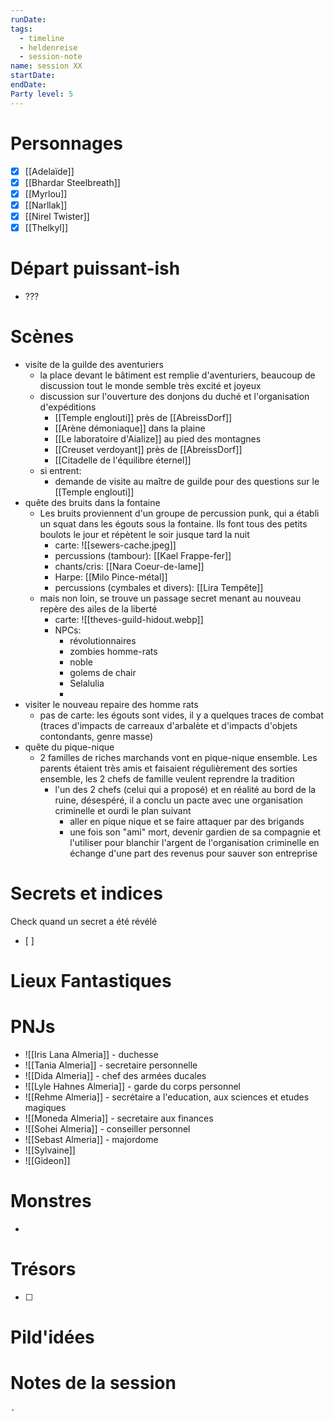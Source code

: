 ```yaml
---
runDate: 
tags:
  - timeline
  - heldenreise
  - session-note
name: session XX
startDate: 
endDate:
Party level: 5
---
```



# Personnages
- [x] [[Adelaïde]]
- [x] [[Bhardar Steelbreath]]
- [x] [[Myrlou]]
- [x] [[Narllak]]
- [x] [[Nirel Twister]]
- [x] [[Thelkyl]]

# Départ puissant-ish
- ???

# Scènes
- visite de la guilde des aventuriers
	- la place devant le bâtiment est remplie d'aventuriers, beaucoup de discussion tout le monde semble très excité et joyeux
	- discussion sur l'ouverture des donjons du duché et l'organisation d'expéditions
		- [[Temple englouti]] près de [[AbreissDorf]]
		- [[Arène démoniaque]] dans la plaine
		- [[Le laboratoire d'Aialize]] au pied des montagnes
		- [[Creuset verdoyant]] près de [[AbreissDorf]]
		- [[Citadelle de l'équilibre éternel]]
	- si entrent:
		- demande de visite au maître de guilde pour des questions sur le [[Temple englouti]]
- quête des bruits dans la fontaine
	- Les bruits proviennent d'un groupe de percussion punk, qui a établi un squat dans les égouts sous la fontaine. Ils font tous des petits boulots le jour et répètent le soir jusque tard la nuit
		- carte: ![[sewers-cache.jpeg]]
		- percussions (tambour): [[Kael Frappe-fer]]
		- chants/cris: [[Nara Coeur-de-lame]]
		- Harpe: [[Milo Pince-métal]]
		- percussions (cymbales et divers): [[Lira Tempête]]
	- mais non loin, se trouve un passage secret menant au nouveau repère des ailes de la liberté
		- carte: ![[theves-guild-hidout.webp]]
		- NPCs:
			- révolutionnaires
			- zombies homme-rats
			- noble
			- golems de chair
			- Selalulia
			- 
- visiter le nouveau repaire des homme rats
	- pas de carte: les égouts sont vides, il y a quelques traces de combat (traces d'impacts de carreaux d'arbalète et d'impacts d'objets contondants, genre masse) 
- quête du pique-nique
	- 2 familles de riches marchands vont en pique-nique ensemble. Les parents étaient très amis et faisaient régulièrement des sorties ensemble, les 2 chefs de famille veulent reprendre la tradition
		- l'un des 2 chefs (celui qui a proposé) et en réalité au bord de la ruine, désespéré, il a conclu un pacte avec une organisation criminelle et ourdi le plan suivant
			- aller en pique nique et se faire attaquer par des brigands
			- une fois son "ami" mort, devenir gardien de sa compagnie et l'utiliser pour blanchir l'argent de l'organisation criminelle en échange d'une part des revenus pour sauver son entreprise

# Secrets et indices
Check quand un secret a été révélé
- [ ] 

# Lieux Fantastiques


# PNJs
- ![[Iris Lana Almeria]] - duchesse
- ![[Tania Almeria]] - secretaire personnelle
- ![[Dida Almeria]] - chef des armées ducales
- ![[Lyle Hahnes Almeria]] - garde du corps personnel
- ![[Rehme Almeria]] - secrétaire a l'education, aux sciences et etudes magiques
- ![[Moneda Almeria]] - secretaire aux finances 
- ![[Sohei Almeria]] - conseiller personnel
- ![[Sebast Almeria]] - majordome
- ![[Sylvaine]]
- ![[Gideon]]

# Monstres
- 

# Trésors
- [ ]


# Pild'idées
> 

# Notes de la session

```
- 
```
